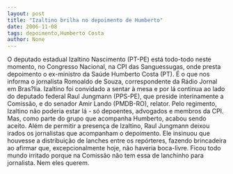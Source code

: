 ```yaml
---
layout: post
title: "Izaltino brilha no depoimento de Humberto"
date: 2006-11-08
tags: depoimento,Humberto Costa
author: None
---
```

O deputado estadual Izaltino Nascimento (PT-PE) está todo-todo neste momento, no Congresso Nacional, na CPI das Sanguessugas, onde presta depoimento o ex-ministro da Saúde Humberto Costa (PT). É o que nos informa o jornalista Romoaldo de Souza, correspondente da Rádio Jornal em Bras?lia.
Izaltino foi convidado a sentar à mesa e por lá continua ao lado do deputado federal Raul Jungmann (PPS-PE), que preside interinamente a Comissão, e do senador Amir Lando (PMDB-RO), relator.
Pelo regimento, Izaltino não poderia estar lá - só depoentes, advogados e membros da CPI. Mas, como parte do grupo que acompanha Humberto, acabou sendo aceito.
Além de permitir a presença de Izaltino, Raul Jungmann deixou irados os jornalistas que acompanham o depoimento. Ele insinuou que houvesse a&nbsp;distribuição de lanches entre os repórteres, fazendo brincadeira ao afirmar que, excepcionalmente hoje, não haveria boca-livre. Ficou todo mundo irritado porque&nbsp;na Comissão não tem essa de lanchinho para jornalista. Nem eles querem. 